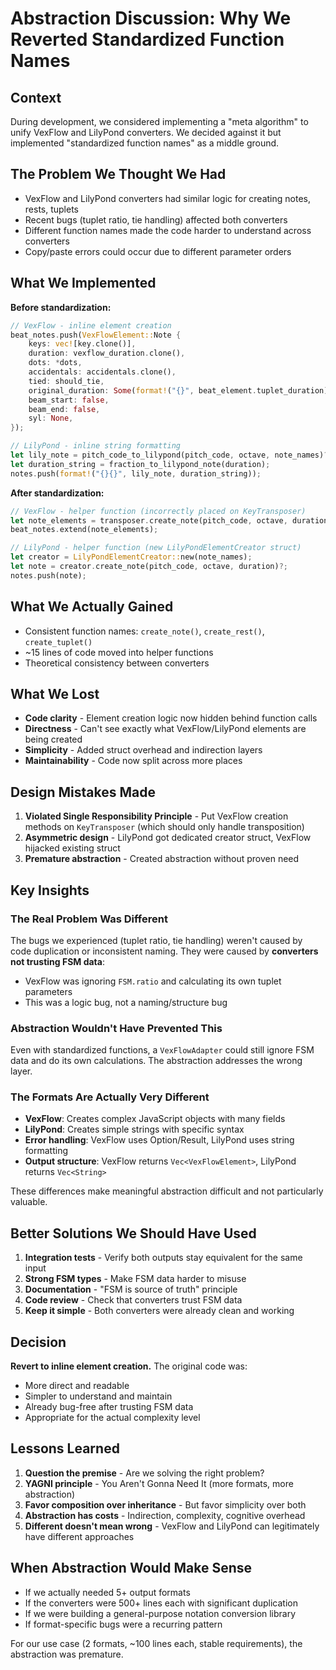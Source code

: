 # Abstraction Discussion: Why We Reverted Standardized Function Names

## Context

During development, we considered implementing a "meta algorithm" to unify VexFlow and LilyPond converters. We decided against it but implemented "standardized function names" as a middle ground.

## The Problem We Thought We Had

- VexFlow and LilyPond converters had similar logic for creating notes, rests, tuplets
- Recent bugs (tuplet ratio, tie handling) affected both converters
- Different function names made the code harder to understand across converters
- Copy/paste errors could occur due to different parameter orders

## What We Implemented

**Before standardization:**
```rust
// VexFlow - inline element creation
beat_notes.push(VexFlowElement::Note {
    keys: vec![key.clone()],
    duration: vexflow_duration.clone(),
    dots: *dots,
    accidentals: accidentals.clone(),
    tied: should_tie,
    original_duration: Some(format!("{}", beat_element.tuplet_duration)),
    beam_start: false,
    beam_end: false,
    syl: None,
});

// LilyPond - inline string formatting  
let lily_note = pitch_code_to_lilypond(pitch_code, octave, note_names)?;
let duration_string = fraction_to_lilypond_note(duration);
notes.push(format!("{}{}", lily_note, duration_string));
```

**After standardization:**
```rust
// VexFlow - helper function (incorrectly placed on KeyTransposer)
let note_elements = transposer.create_note(pitch_code, octave, duration);
beat_notes.extend(note_elements);

// LilyPond - helper function (new LilyPondElementCreator struct)
let creator = LilyPondElementCreator::new(note_names);
let note = creator.create_note(pitch_code, octave, duration)?;
notes.push(note);
```

## What We Actually Gained

- Consistent function names: `create_note()`, `create_rest()`, `create_tuplet()` 
- ~15 lines of code moved into helper functions
- Theoretical consistency between converters

## What We Lost

- **Code clarity** - Element creation logic now hidden behind function calls
- **Directness** - Can't see exactly what VexFlow/LilyPond elements are being created
- **Simplicity** - Added struct overhead and indirection layers
- **Maintainability** - Code now split across more places

## Design Mistakes Made

1. **Violated Single Responsibility Principle** - Put VexFlow creation methods on `KeyTransposer` (which should only handle transposition)
2. **Asymmetric design** - LilyPond got dedicated creator struct, VexFlow hijacked existing struct
3. **Premature abstraction** - Created abstraction without proven need

## Key Insights

### The Real Problem Was Different
The bugs we experienced (tuplet ratio, tie handling) weren't caused by code duplication or inconsistent naming. They were caused by **converters not trusting FSM data**:
- VexFlow was ignoring `FSM.ratio` and calculating its own tuplet parameters
- This was a logic bug, not a naming/structure bug

### Abstraction Wouldn't Have Prevented This
Even with standardized functions, a `VexFlowAdapter` could still ignore FSM data and do its own calculations. The abstraction addresses the wrong layer.

### The Formats Are Actually Very Different
- **VexFlow**: Creates complex JavaScript objects with many fields
- **LilyPond**: Creates simple strings with specific syntax
- **Error handling**: VexFlow uses Option/Result, LilyPond uses string formatting
- **Output structure**: VexFlow returns `Vec<VexFlowElement>`, LilyPond returns `Vec<String>`

These differences make meaningful abstraction difficult and not particularly valuable.

## Better Solutions We Should Have Used

1. **Integration tests** - Verify both outputs stay equivalent for the same input
2. **Strong FSM types** - Make FSM data harder to misuse
3. **Documentation** - "FSM is source of truth" principle
4. **Code review** - Check that converters trust FSM data
5. **Keep it simple** - Both converters were already clean and working

## Decision

**Revert to inline element creation.** The original code was:
- More direct and readable
- Simpler to understand and maintain
- Already bug-free after trusting FSM data
- Appropriate for the actual complexity level

## Lessons Learned

1. **Question the premise** - Are we solving the right problem?
2. **YAGNI principle** - You Aren't Gonna Need It (more formats, more abstraction)
3. **Favor composition over inheritance** - But favor simplicity over both
4. **Abstraction has costs** - Indirection, complexity, cognitive overhead
5. **Different doesn't mean wrong** - VexFlow and LilyPond can legitimately have different approaches

## When Abstraction Would Make Sense

- If we actually needed 5+ output formats
- If the converters were 500+ lines each with significant duplication
- If we were building a general-purpose notation conversion library
- If format-specific bugs were a recurring pattern

For our use case (2 formats, ~100 lines each, stable requirements), the abstraction was premature.